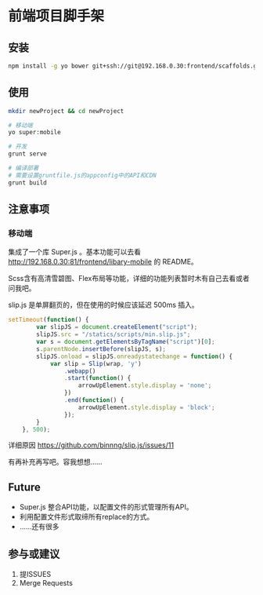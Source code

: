 # 前端项目脚手架

## 安装

```sh
npm install -g yo bower git+ssh://git@192.168.0.30:frontend/scaffolds.git
```

## 使用

```sh
mkdir newProject && cd newProject

# 移动端
yo super:mobile 

# 开发
grunt serve

# 编译部署
# 需要设置gruntfile.js的appconfig中的API和CDN
grunt build

```


## 注意事项

### 移动端

集成了一个库 Super.js 。基本功能可以去看 http://192.168.0.30:81/frontend/libary-mobile 的 README。

Scss含有高清雪碧图、Flex布局等功能，详细的功能列表暂时木有自己去看或者问我吧。

slip.js 是单屏翻页的，但在使用的时候应该延迟 500ms 插入。

```javascript
setTimeout(function() {
        var slipJS = document.createElement("script");
        slipJS.src = "/statics/scripts/min.slip.js";
        var s = document.getElementsByTagName("script")[0];
        s.parentNode.insertBefore(slipJS, s);
        slipJS.onload = slipJS.onreadystatechange = function() {
            var slip = Slip(wrap, 'y')
                .webapp()
                .start(function() {
                    arrowUpElement.style.display = 'none';
                })
                .end(function() {
                    arrowUpElement.style.display = 'block';
                });
        }
    }, 500);
```

详细原因 https://github.com/binnng/slip.js/issues/11

有再补充再写吧。容我想想……

## Future

* Super.js 整合API功能，以配置文件的形式管理所有API。
* 利用配置文件形式取缔所有replace的方式。
* ……还有很多

## 参与或建议

1. 提ISSUES
2. Merge Requests
